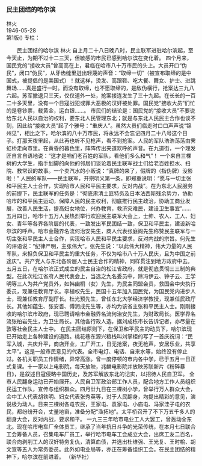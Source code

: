 ### 民主团结的哈尔滨  
林火  
1946-05-28  
第1版()
专栏：

　　民主团结的哈尔滨
    林火
    自上月二十八日晚八时，民主联军进驻哈尔滨起，至今天止，为期不过十二三天，但敏感的市民已感到哈尔滨在变化着。
    四个月来，国民党的“接收大员”曾高高在上，君临在哈市八十万市民的头上。大员开口“伪民”，闭口“伪民”，从牙齿缝里迸出轻蔑的声音：“取缔一切”（被宣布取缔的是中国式，被提倡的是美国式）！就这样，烫发、高跟鞋、吃大餐、舞女、护士、进跳舞场……真是盛行一时。而没有取缔，也不愿取缔的，是敌伪横行，抢案达三九八六起。苏军撤退只三天，仅仅道外一处，抢案接连发生了三十九起。在长长的一百二十多天里，没有一个日寇战犯或罪大恶极的汉奸被处罪。国民党“接收大员”们忙的是卷钞票，载黄金，运白银……。
    市民们的结论是：国民党的“接收大员”不要说给东北人民以自治的权利，要东北人民管理东北；就是与东北人民民主合作也谈不到，因此给“接收大员”起了个雅号：“重庆人”。虽然大员们临走时口口声声说“锦州见”，相比之下，哈尔滨的八十万市民，将永远不会忘记四月二十八号这个日子。打那天夜里起，从此再也听不见枪声，看不到抢案。人民的军队浩浩荡荡由霁虹桥走向市里。在黄昏的暮色里，阵阵传出夹道欢呼的声音。在九道街，一个理发匠自言自语地说：“这才是咱们老百姓的军队，看他们多么和气”！
    一个来自三棵树的大学生，指手划脚的向他的邻居们谈论着民主联军战士们给老百姓担水、扫院、教常识的故事。一个卖汽水的小贩说：“真牌的来了，假牌的（指伪牌）没影啦！”
    人民的军队——民主联军，开宗明义第一条，即郑重说明：“愿与一切主张和平民主人士合作，实现哈市人民和平民主要求，反对内战”。在为东北人民服务的前提下，民主联军的任务是：“彻底肃清土匪特务及日本法西斯残余势力，协助哈市的和平民主运动，保障人民的民主权利，彻底推行民主政治，协助工商业发展，改善人民生活，提高妇女地位，兴办教育，救济灾难民，建设卫生事宜”……五月四日，哈市十五万人民热烈举行欢迎民主联军大会上，士绅、农人、工人、妇女、青年等各界各阶层的代表，一致发出军民团结一致，保卫和平民主，建设新哈尔滨的呼声。哈市金融界名流何治安先生，商人代表张庭阁先生称赞民主联军与一切主张和平民主人士合作，实现哈市人民和平民主要求，反对内战的宗旨。何先生的评语说：“纪律严明，主张伟大”。张先生说：“以此伟大精神，伟大力量的人民军队，来担负保卫和平民主的重大任务，不仅为哈市八十万人民庆，且为中国之前途庆”。共产党人与东北各阶层人士民主合作的精神，同样贯注到地方政府中去。五月五日，在哈尔滨正式成立的民主自治的松江省政府，就是彻底贯彻三三制的典型。在此次松江省府人民代表会上，当选之九名委员中，除冯伊云、钟子云、王学明等三人为共产党员外，如韩幽桐（女）先生，为民主同盟会员，救国会中央执行委员，现兼任教育厅长。李植权先生，民国十五年加入国民党，为国民党内进步人士，现兼任教育厅副厅长。杜光预先生，曾任东北大学经济学教授，现兼任民政厅长。其他如蕴生、张安耆、傅润成先生等，亦均为该省主张和平民主人士。刚刚接收的哈尔滨市政府，现已聘请哈市金融界名流何治安先生，为财政局长。医学界名流张柏岩先生，为卫生局长。其他各行政人选，据刘成栋市长告诉记者，亦尽量在敦等社会民主人士中。
    在民主团结原则下，在保卫和平民主的动员下，哈尔滨现已开始走上各种建设的道路。桃花巷东源兴粮栈叫刘掌柜的写了一首庆祝词：“民军入城，共庆升平，商店开业，工厂开工，日无抢案，夜无枪声，安居乐业，共享太平”。这是一般市民意见的代表。全市电灯、电话、自来水等，始终没有停止过。各机关职员工作情绪，异常高涨。曾一度停顿的市内各中学，已于五月一日正式复课。十一家以上电影院，每天放映，兆麟电影院并放映苏联新片《粉碎暴日》，是叙述日寇侵略中国历史，及苏军解放东北的记实，以招待人民自卫军。
    全市人民翻身运动已开始展开。人民自卫军政治部工作人员，配合地方工作人员组织民运工作队，宣传与组织群众。四月廿九日在三棵树小学，曾举行万人群众大会，会中工人代表胡铁明、妇女代表张秀英等，对于人民翻身，均提出精彩的意见，演说极为动人。日来三棵树各屯农民，王家屯、袁家屯、小庙屯、冯家洼子屯的农民，都纷纷开会，丈量地亩，准备分配“渔拓地”。太平桥召开了不下万五千多人的翻身大会，反对内战，要求和平。
    一九三三年哈市电业工人大罢工，曾轰动全东北。现在哈市电车厂全体员工，继承了当年抗日斗争的光荣传统，在本月七日联合工会筹备人员，召集电车厂员工，举行哈市电车工会成立大会，出席工友二百名，联合向剥削工人的汉奸特务复仇，清算血债，并选出杜维强、王光复、王时榆、胡文宣等五人为常务委员。此外如电业局等，亦正在筹备组织工会。在民主团结的精神下，哈尔滨在前进着。
    （新华社）  
